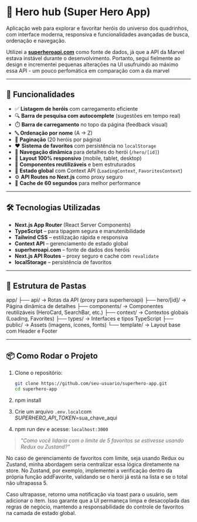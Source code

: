 # 🌌 Hero hub (Super Hero App)

Aplicação web para explorar e favoritar heróis do universo dos quadrinhos, com interface moderna, responsiva e funcionalidades avançadas de busca, ordenação e navegação.

Utilizei a **[superheroapi.com](https://superheroapi.com/)** como fonte de dados, já que a API da Marvel estava instável durante o desenvolvimento. Portanto, segui fielmente ao design e incrementei pequenas alterações na UI usufruindo ao máximo essa API - um pouco perfomática em comparação com a da marvel

---

## 🚀 Funcionalidades

- ✅ **Listagem de heróis** com carregamento eficiente
- 🔍 **Barra de pesquisa com autocomplete** (sugestões em tempo real)
- ⏱️ **Barra de carregamento** no topo da página (feedback visual)
- 🔤 **Ordenação por nome** (A → Z)
- 📄 **Paginação** (20 heróis por página)
- ❤️ **Sistema de favoritos** com persistência no `localStorage`
- 🔗 **Navegação dinâmica** para detalhes do herói (`/hero/[id]`)
- 📱 **Layout 100% responsivo** (mobile, tablet, desktop)
- 🧩 **Componentes reutilizáveis** e bem estruturados
- 🧠 **Estado global** com Context API (`LoadingContext`, `FavoritesContext`)
- ⚙️ **API Routes no Next.js** como proxy seguro
- 💾 **Cache de 60 segundos** para melhor performance

---

## 🛠️ Tecnologias Utilizadas

- **Next.js App Router** (React Server Components)
- **TypeScript** – para tipagem segura e manutenibilidade
- **Tailwind CSS** – estilização rápida e responsiva
- **Context API** – gerenciamento de estado global
- **superheroapi.com** – fonte de dados dos heróis
- **Next.js API Routes** – proxy seguro e cache com `revalidate`
- **localStorage** – persistência de favoritos

---

## 📁 Estrutura de Pastas
app/
├── api/ → Rotas da API (proxy para superheroapi)
├── hero/[id]/ → Página dinâmica de detalhes
├── components/ → Componentes reutilizáveis (HeroCard, SearchBar, etc.)
├── context/ → Contextos globais (Loading, Favorites)
├── types/ → Interfaces e tipos TypeScript
├── public/ → Assets (imagens, ícones, fonts)
└── template/ → Layout base com Header e Footer

---

## 📦 Como Rodar o Projeto

1. Clone o repositório:
   ```bash
   git clone https://github.com/seu-usuario/superhero-app.git
   cd superhero-app

2. npm install

3. Crie um arquivo `.env.local`com *SUPERHERO_API_TOKEN*=sua_chave_aqui

4. npm run dev e acesse: `localhost:3000`

> *"Como você lidaria com o limite de 5 favoritos se estivesse usando Redux ou Zustand?"*

No caso de gerenciamento de favoritos com limite, seja usando Redux ou Zustand, minha abordagem seria centralizar essa lógica diretamente na store. No Zustand, por exemplo, implementei a verificação dentro da própria função addFavorite, validando se o herói já está na lista e se o total não ultrapassa 5. 

Caso ultrapasse, retorno uma notificação via toast para o usuário, sem adicionar o item. Isso garante que a UI permaneça limpa e desacoplada das regras de negócio, mantendo a responsabilidade do controle de favoritos na camada de estado global.

